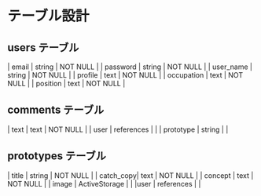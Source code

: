 # テーブル設計

## users テーブル

| email      | string | NOT NULL |
| password   | string | NOT NULL |
| user_name       | string | NOT NULL |
| profile    | text   | NOT NULL |
| occupation | text   | NOT NULL |
| position   | text   | NOT NULL |


## comments テーブル


| text      | text       | NOT NULL   |
| user      | references |            |
| prototype | string     |            |


## prototypes テーブル


| title     | string        | NOT NULL |
| catch_copy| text          | NOT NULL |
| concept   | text          | NOT NULL |
| image     | ActiveStorage |          |
|user       | references    |          |

